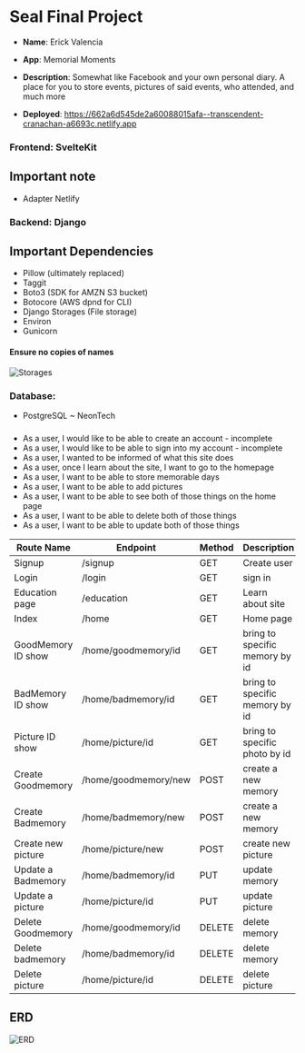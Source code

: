 # Seal Final Project

- **Name**: Erick Valencia
- **App**: Memorial Moments
- **Description**: Somewhat like Facebook and your own personal diary. A place for you to store events, pictures of said events, who attended, and much more

- **Deployed**: https://662a6d545de2a60088015afa--transcendent-cranachan-a6693c.netlify.app



### Frontend: SvelteKit

## Important note
- Adapter Netlify

### Backend: Django

## Important Dependencies
- Pillow (ultimately replaced)
- Taggit
- Boto3 (SDK for AMZN S3 bucket)
- Botocore (AWS dpnd for CLI)
- Django Storages (File storage)
- Environ
- Gunicorn

#### Ensure no copies of names
![Storages](https://i.imgur.com/j2Z57dB.jpg)

### Database:
- PostgreSQL ~ NeonTech


###
- As a user, I would like to be able to create an account - incomplete
- As a user, I would like to be able to sign into my account - incomplete
- As a user, I wanted to be informed of what this site does
- As a user, once I learn about the site, I want to go to the homepage
- As a user, I want to be able to store memorable days
- As a user, I want to be able to add pictures
- As a user, I want to be able to see both of those things on the home page
- As a user, I want to be able to delete both of those things
- As a user, I want to be able to update both of those things

| Route Name | Endpoint | Method | Description |
|------------|----------|--------|-------------|
| Signup | /signup | GET | Create user |
| Login | /login | GET | sign in |
| Education page | /education | GET | Learn about site |
| Index | /home | GET | Home page |
| GoodMemory ID show | /home/goodmemory/id | GET | bring to specific memory by id |
| BadMemory ID show | /home/badmemory/id | GET | bring to specific memory by id |
| Picture ID show | /home/picture/id | GET | bring to specific photo by id |
| Create Goodmemory | /home/goodmemory/new | POST | create a new memory |
| Create Badmemory | /home/badmemory/new | POST | create a new memory |
| Create new picture | /home/picture/new | POST | create new picture |
| Update a Badmemory | /home/badmemory/id | PUT | update memory |
| Update a picture | /home/picture/id | PUT | update picture |
| Delete Goodmemory | /home/goodmemory/id | DELETE | delete memory |
| Delete badmemory | /home/badmemory/id | DELETE | delete memory |
| Delete picture | /home/picture/id | DELETE | delete picture |

## ERD

![ERD](https://i.imgur.com/ePHMz42.jpg)
